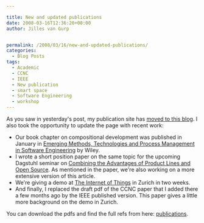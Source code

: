 ```yaml
---

title: New and updated publications
date: 2008-03-16T12:36:20+00:00
author: Jilles van Gurp


permalink: /2008/03/16/new-and-updated-publications/
categories:
  - Blog Posts
tags:
  - Academic
  - CCNC
  - IEEE
  - New publication
  - smart space
  - Software Engineering
  - workshop
---
```

As you saw in yesterday's post, my publication site has [moved to this blog](/publications). I also took the opportunity to update the page with recent work:

- Our book chapter on compositional development was published in January in [Emerging Methods, Technologies and Process Management in Software Engineering](http://www.amazon.com/Emerging-Technologies-Management-Software-Engineering/dp/0470085711) by Wiley.
- I wrote a short position paper on the same topic for the upcoming Dagstuhl seminar on [Combining the Advantages of Product Lines and Open Source](http://www.dagstuhl.de/en/program/calendar/semhp/?semid=34153). As mentioned in the paper, we're also working on a more extensive version of this article.
- We're giving a demo at [The Internet of Things](http://www.the-internet-of-things.org/)  in Zurich in two weeks.
- And finally, I replaced the draft pdf of the CCNC paper that I added there a few months ago by the IEEE published version. This paper gives a little more background on the demo in Zurich.

You can download the pdfs and find the full refs from here: [publications](/publications). 

